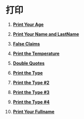 # 打印

1. **[Print Your Age](https://github.com/inancgumus/learngo/tree/master/translation/chinese/07-变量/练习/01-print-your-age)**

2. **[Print Your Name and LastName](https://github.com/inancgumus/learngo/tree/master/translation/chinese/07-变量/练习/02-print-your-name-and-lastname)**

3. **[False Claims](https://github.com/inancgumus/learngo/tree/master/translation/chinese/07-变量/练习/03-false-claims)**

4. **[Print the Temperature](https://github.com/inancgumus/learngo/tree/master/translation/chinese/07-变量/练习/04-print-the-temperature)**

5. **[Double Quotes](https://github.com/inancgumus/learngo/tree/master/translation/chinese/07-变量/练习/05-double-quotes)**

6. **[Print the Type](https://github.com/inancgumus/learngo/tree/master/translation/chinese/07-变量/练习/06-print-the-type)**

7. **[Print the Type #2](https://github.com/inancgumus/learngo/tree/master/translation/chinese/07-变量/练习/07-print-the-type-2)**

8. **[Print the Type #3](https://github.com/inancgumus/learngo/tree/master/translation/chinese/07-变量/练习/08-print-the-type-3)**

9. **[Print the Type #4](https://github.com/inancgumus/learngo/tree/master/translation/chinese/07-变量/练习/09-print-the-type-4)**

10. **[Print Your Fullname](https://github.com/inancgumus/learngo/tree/master/translation/chinese/07-变量/练习/10-print-your-fullname)**
